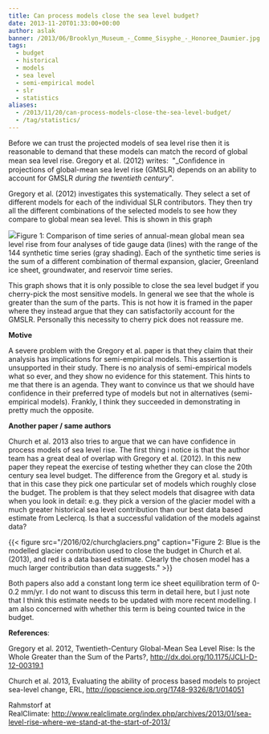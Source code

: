```yaml
---
title: Can process models close the sea level budget?
date: 2013-11-20T01:33:00+00:00
author: aslak
banner: /2013/06/Brooklyn_Museum_-_Comme_Sisyphe_-_Honoree_Daumier.jpg
tags:
  - budget
  - historical
  - models
  - sea level
  - semi-empirical model
  - slr
  - statistics
aliases:
  - /2013/11/20/can-process-models-close-the-sea-level-budget/
  - /tag/statistics/
---
```

Before we can trust the projected models of sea level rise then it is reasonable to demand that these models can match the record of global mean sea level rise. Gregory et al. (2012) writes:  "_Conﬁdence in projections of global-mean sea level rise (GMSLR) depends on an ability to account for GMSLR _during the twentieth century_".

<!--more-->
Gregory et al. (2012) investigates this systematically. They select a set of different models for each of the individual SLR contributors. They then try all the different combinations of the selected models to see how they compare to global mean sea level. This is shown in this graph

![](/2016/02/gregory20et20al.202012.png)Figure 1: Comparison of time series of annual-mean global mean sea level rise from four analyses of tide gauge data (lines) with the range of the 144 synthetic time series (gray shading). Each of the synthetic time series is the sum of a different combination of thermal expansion, glacier, Greenland ice sheet, groundwater, and reservoir time series.

This graph shows that it is only possible to close the sea level budget if you cherry-pick the most sensitive models. In general we see that the whole is greater than the sum of the parts. This is not how it is framed in the paper where they instead argue that they can satisfactorily account for the GMSLR. Personally this necessity to cherry pick does not reassure me.

**Motive**

A severe problem with the Gregory et al. paper is that they claim that their analysis has implications for semi-empirical models. This assertion is unsupported in their study. There is no analysis of semi-empirical models what so ever, and they show no evidence for this statement. This hints to me that there is an agenda. They want to convince us that we should have confidence in their preferred type of models but not in alternatives (semi-empirical models). Frankly, I think they succeeded in demonstrating in pretty much the opposite.

**Another paper / same authors**

Church et al. 2013 also tries to argue that we can have confidence in process models of sea level rise. The first thing i notice is that the author team has a great deal of overlap with Gregory et al. (2012). In this new paper they repeat the exercise of testing whether they can close the 20th century sea level budget. The difference from the Gregory et al. study is that in this case they pick one particular set of models which roughly close the budget. The problem is that they select models that disagree with data when you look in detail: e.g. they pick a version of the glacier model with a much greater historical sea level contribution than our best data based estimate from Leclercq. Is that a successful validation of the models against data? 

{{< figure src="/2016/02/churchglaciers.png" caption="Figure 2: Blue is the modelled glacier contribution used to close the budget in Church et al. (2013), and red is a data based estimate. Clearly the chosen model has a much larger contribution than data suggests." >}}

Both papers also add a constant long term ice sheet equilibration term of 0-0.2 mm/yr. I do not want to discuss this term in detail here, but I just note that I think this estimate needs to be updated with more recent modelling. I am also concerned with whether this term is being counted twice in the budget.

**References**:

Gregory et al. 2012, Twentieth-Century Global-Mean Sea Level Rise: Is the Whole Greater than the Sum of the Parts?, <http://dx.doi.org/10.1175/JCLI-D-12-00319.1>

Church et al. 2013, Evaluating the ability of process based models to project sea-level change, ERL, <http://iopscience.iop.org/1748-9326/8/1/014051>

Rahmstorf at RealClimate: <http://www.realclimate.org/index.php/archives/2013/01/sea-level-rise-where-we-stand-at-the-start-of-2013/>
